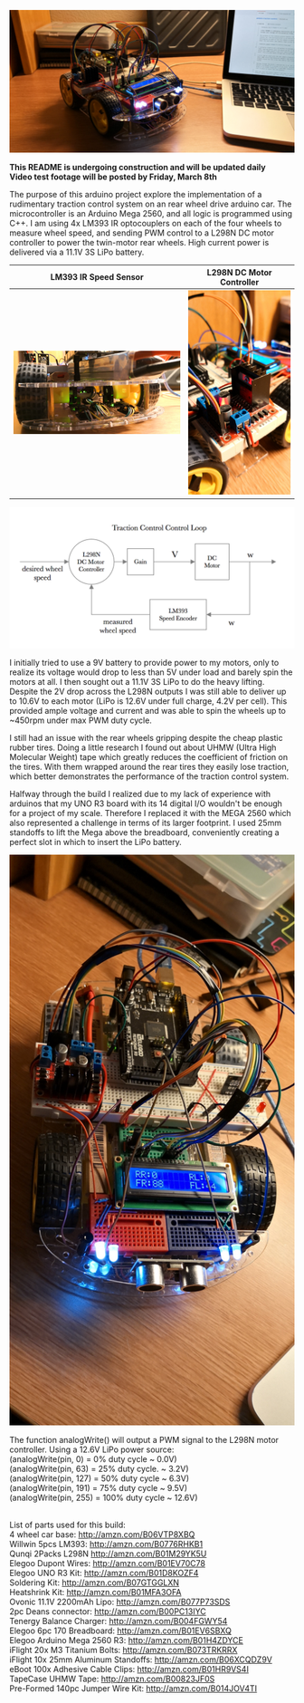 ![Arduino Car](/Images/tc-car-1.jpg)

**This README is undergoing construction and will be updated daily**    
**Video test footage will be posted by Friday, March 8th**  

The purpose of this arduino project explore the implementation of a rudimentary traction control system on an rear wheel drive arduino car. The microcontroller is an Arduino Mega 2560, and all logic is programmed using C++. I am using 4x LM393 IR optocouplers on each of the four wheels to measure wheel speed, and sending PWM control to a L298N DC motor controller to power the twin-motor rear wheels. High current power is delivered via a 11.1V 3S LiPo battery.

LM393 IR Speed Sensor             |  L298N DC Motor Controller
:-------------------------:|:-------------------------:
![Speed Sensor](/Images/tc-car-speed-sensor.jpg)  |  ![L289N](/Images/tc-car-l298n.jpg)

![Control Loop](/Images/tc-control-loop.png)

I initially tried to use a 9V battery to provide power to my motors, only to realize its voltage would drop to less than 5V under load and barely spin the motors at all. I then sought out a 11.1V 3S LiPo to do the heavy lifting. Despite the 2V drop across the L298N outputs I was still able to deliver up to 10.6V to each motor (LiPo is 12.6V under full charge, 4.2V per cell). This provided ample voltage and current and was able to spin the wheels up to ~450rpm under max PWM duty cycle.  

I still had an issue with the rear wheels gripping despite the cheap plastic rubber tires. Doing a little research I found out about UHMW (Ultra High Molecular Weight) tape which greatly reduces the coefficient of friction on the tires. With them wrapped around the rear tires they easily lose traction, which better demonstrates the performance of the traction control system.  

Halfway through the build I realized due to my lack of experience with arduinos that my UNO R3 board with its 14 digital I/O wouldn't be enough for a project of my scale. Therefore I replaced it with the MEGA 2560 which also represented a challenge in terms of its larger footprint. I used 25mm standoffs to lift the Mega above the breadboard, conveniently creating a perfect slot in which to insert the LiPo battery.  

![Arduino Car Top](/Images/tc-car-2.jpg)

The function analogWrite() will output a PWM signal to the L298N motor controller. Using a 12.6V LiPo power source:  
(analogWrite(pin, 0)   = 0% duty cycle   ~ 0.0V)  
(analogWrite(pin, 63)  = 25% duty cycle. ~ 3.2V)  
(analogWrite(pin, 127) = 50% duty cycle  ~ 6.3V)  
(analogWrite(pin, 191) = 75% duty cycle  ~ 9.5V)  
(analogWrite(pin, 255) = 100% duty cycle ~ 12.6V)
<br><br>

List of parts used for this build:  
4 wheel car base: http://amzn.com/B06VTP8XBQ  
Willwin 5pcs LM393: http://amzn.com/B0776RHKB1  
Qunqi 2Packs L298N http://amzn.com/B01M29YK5U  
Elegoo Dupont Wires: http://amzn.com/B01EV70C78  
Elegoo UNO R3 Kit: http://amzn.com/B01D8KOZF4  
Soldering Kit: http://amzn.com/B07GTGGLXN  
Heatshrink Kit: http://amzn.com/B01MFA3OFA  
Ovonic 11.1V 2200mAh Lipo: http://amzn.com/B077P73SDS  
2pc Deans connector: http://amzn.com/B00PC13IYC  
Tenergy Balance Charger: http://amzn.com/B004FGWY54  
Elegoo 6pc 170 Breadboard: http://amzn.com/B01EV6SBXQ  
Elegoo Arduino Mega 2560 R3: http://amzn.com/B01H4ZDYCE  
iFlight 20x M3 Titanium Bolts: http://amzn.com/B073TRKRRX  
iFlight 10x 25mm Aluminum Standoffs: http://amzn.com/B06XCQDZ9V  
eBoot 100x Adhesive Cable Clips: http://amzn.com/B01HR9VS4I  
TapeCase UHMW Tape: http://amzn.com/B00823JF0S  
Pre-Formed 140pc Jumper Wire Kit: http://amzn.com/B014JOV4TI
